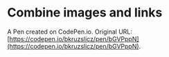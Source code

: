 # Combine images and links

A Pen created on CodePen.io. Original URL: [https://codepen.io/bkruzslicz/pen/bGVPppN](https://codepen.io/bkruzslicz/pen/bGVPppN).


